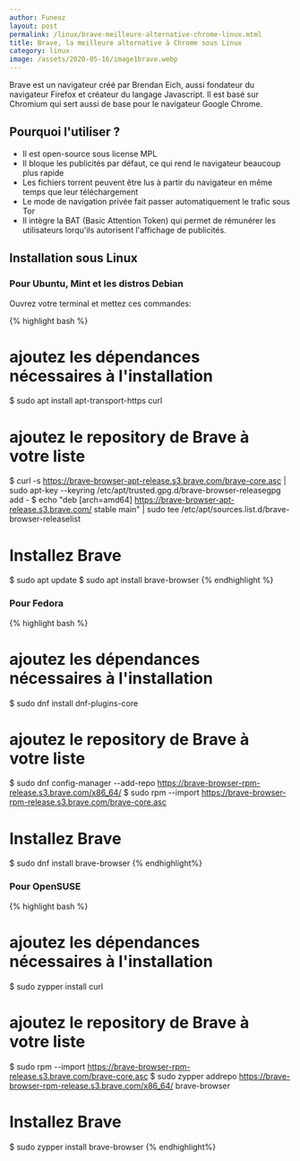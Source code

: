 ```yaml
---
author: Funeoz
layout: post
permalink: /linux/brave-meilleure-alternative-chrome-linux.mtml
title: Brave, la meilleure alternative à Chrome sous Linux
category: linux
image: /assets/2020-05-16/image1brave.webp
---
```


Brave est un navigateur créé par Brendan Eich, aussi fondateur du navigateur Firefox et créateur du langage Javascript.
Il est basé sur Chromium qui sert aussi de base pour le navigateur Google Chrome.

## Pourquoi l'utiliser ?

- Il est open-source sous license MPL
- Il bloque les publicités par défaut, ce qui rend le navigateur beaucoup plus rapide
- Les fichiers torrent peuvent être lus à partir du navigateur en même temps que leur téléchargement
- Le mode de navigation privée fait passer automatiquement le trafic sous Tor
- Il intègre la BAT (Basic Attention Token) qui permet de rémunérer les utilisateurs lorqu'ils autorisent l'affichage de publicités.

## Installation sous Linux

### Pour Ubuntu, Mint et les distros Debian

Ouvrez votre terminal et mettez ces commandes:

{% highlight bash %}
# ajoutez les dépendances nécessaires à l'installation
$ sudo apt install apt-transport-https curl

# ajoutez le repository de Brave à votre liste
$ curl -s https://brave-browser-apt-release.s3.brave.com/brave-core.asc | sudo apt-key --keyring /etc/apt/trusted.gpg.d/brave-browser-releasegpg add -
$ echo "deb [arch=amd64] https://brave-browser-apt-release.s3.brave.com/ stable main" | sudo tee /etc/apt/sources.list.d/brave-browser-releaselist
# Installez Brave
$ sudo apt update
$ sudo apt install brave-browser
{% endhighlight %}

### Pour Fedora

{% highlight bash %}
# ajoutez les dépendances nécessaires à l'installation
$ sudo dnf install dnf-plugins-core
# ajoutez le repository de Brave à votre liste
$ sudo dnf config-manager --add-repo https://brave-browser-rpm-release.s3.brave.com/x86_64/
$ sudo rpm --import https://brave-browser-rpm-release.s3.brave.com/brave-core.asc
# Installez Brave
$ sudo dnf install brave-browser
{% endhighlight%}

### Pour OpenSUSE

{% highlight bash %}
# ajoutez les dépendances nécessaires à l'installation
$ sudo zypper install curl
# ajoutez le repository de Brave à votre liste
$ sudo rpm --import https://brave-browser-rpm-release.s3.brave.com/brave-core.asc
$ sudo zypper addrepo https://brave-browser-rpm-release.s3.brave.com/x86_64/ brave-browser
# Installez Brave
$ sudo zypper install brave-browser
{% endhighlight%}